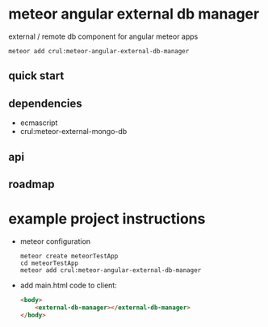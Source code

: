 # meteor angular external db manager

external / remote db component for angular meteor apps

```Batchfile
meteor add crul:meteor-angular-external-db-manager
```

## quick start

## dependencies

- ecmascript
- crul:meteor-external-mongo-db

## api

## roadmap

# example project instructions 

- meteor configuration

    ```Batchfile
    meteor create meteorTestApp
    cd meteorTestApp
    meteor add crul:meteor-angular-external-db-manager
    ```

- add main.html code to client:

    ```html
    <body>
        <external-db-manager></external-db-manager>
    </body>
    ```
